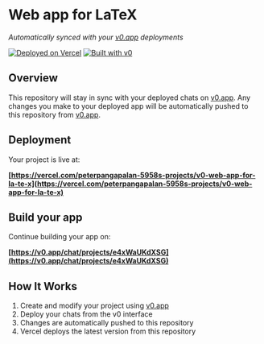 # Web app for LaTeX

*Automatically synced with your [v0.app](https://v0.app) deployments*

[![Deployed on Vercel](https://img.shields.io/badge/Deployed%20on-Vercel-black?style=for-the-badge&logo=vercel)](https://vercel.com/peterpangapalan-5958s-projects/v0-web-app-for-la-te-x)
[![Built with v0](https://img.shields.io/badge/Built%20with-v0.app-black?style=for-the-badge)](https://v0.app/chat/projects/e4xWaUKdXSG)

## Overview

This repository will stay in sync with your deployed chats on [v0.app](https://v0.app).
Any changes you make to your deployed app will be automatically pushed to this repository from [v0.app](https://v0.app).

## Deployment

Your project is live at:

**[https://vercel.com/peterpangapalan-5958s-projects/v0-web-app-for-la-te-x](https://vercel.com/peterpangapalan-5958s-projects/v0-web-app-for-la-te-x)**

## Build your app

Continue building your app on:

**[https://v0.app/chat/projects/e4xWaUKdXSG](https://v0.app/chat/projects/e4xWaUKdXSG)**

## How It Works

1. Create and modify your project using [v0.app](https://v0.app)
2. Deploy your chats from the v0 interface
3. Changes are automatically pushed to this repository
4. Vercel deploys the latest version from this repository
